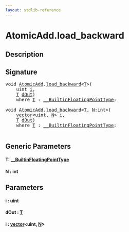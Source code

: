 ```yaml
---
layout: stdlib-reference
---
```


# AtomicAdd\.load\_backward

## Description





## Signature 

<pre>
<span class="code_keyword">void</span> <a href="../types/atomicadd-06/index" class="code_type">AtomicAdd</a>.<a href="load_backward">load_backward</a>&lt;<a href="load_backward#typeparam-T" class="code_type">T</a>&gt;(
    <span class="code_keyword">uint</span> <a href="load_backward#decl-i" class="code_param">i</a>,
    <a href="load_backward#typeparam-T" class="code_type">T</a> <a href="load_backward#decl-dOut" class="code_param">dOut</a>)
    <span class='code_keyword'>where</span> <a href="load_backward#typeparam-T" class="code_type">T</a> : <a href="../interfaces/0_builtinfloatingpointtype-029hm/index" class="code_type">__BuiltinFloatingPointType</a>;

<span class="code_keyword">void</span> <a href="../types/atomicadd-06/index" class="code_type">AtomicAdd</a>.<a href="load_backward">load_backward</a>&lt;<a href="load_backward#typeparam-T" class="code_type">T</a>, <a href="load_backward#decl-N" class="code_var">N</a>:<span class="code_keyword">int</span>&gt;(
    <a href="../types/vector/index" class="code_type">vector</a>&lt;<span class="code_keyword">uint</span>, <a href="load_backward#decl-N" class="code_var">N</a>&gt; <a href="load_backward#decl-i" class="code_param">i</a>,
    <a href="load_backward#typeparam-T" class="code_type">T</a> <a href="load_backward#decl-dOut" class="code_param">dOut</a>)
    <span class='code_keyword'>where</span> <a href="load_backward#typeparam-T" class="code_type">T</a> : <a href="../interfaces/0_builtinfloatingpointtype-029hm/index" class="code_type">__BuiltinFloatingPointType</a>;

</pre>

## Generic Parameters

####  <a id="typeparam-T"></a>T: [\_\_BuiltinFloatingPointType](../interfaces/0_builtinfloatingpointtype-029hm/index)
####  <a id="decl-N"></a>N  : int

## Parameters

####  <a id="decl-i"></a>i  : uint
####  <a id="decl-dOut"></a>dOut  : [T](load_backward#typeparam-T)
####  <a id="decl-i"></a>i  : [vector](../types/vector/index)\<uint, [N](../types/vector/index#decl-N)\>

